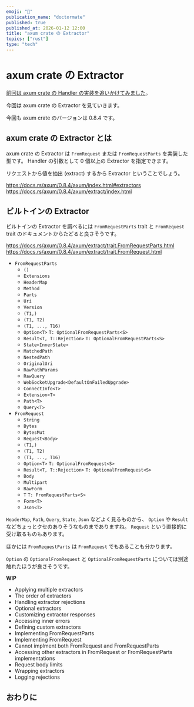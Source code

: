```yaml
---
emoji: "💬"
publication_name: "doctormate"
published: true
published_at: 2026-01-12 12:00
title: "axum crate の Extractor"
topics: ["rust"]
type: "tech"
---
```


# axum crate の Extractor

[前回は axum crate の Handler の実装を追いかけてみました](https://zenn.dev/doctormate/articles/7f7114a3b12e87)。

今回は axum crate の Extractor を見ていきます。

今回も axum crate のバージョンは 0.8.4 です。

## axum crate の Extractor とは

axum crate の Extractor は `FromRequest` または `FromRequestParts` を実装した型です。 Handler の引数として 0 個以上の Extractor を指定できます。

リクエストから値を抽出 (extract) するから Extractor ということでしょう。

<https://docs.rs/axum/0.8.4/axum/index.html#extractors>
<https://docs.rs/axum/0.8.4/axum/extract/index.html>

## ビルトインの Extractor

ビルトインの Extractor を調べるには `FromRequestParts` trait と `FromRequest` trait のドキュメントからたどると良さそうです。

<https://docs.rs/axum/0.8.4/axum/extract/trait.FromRequestParts.html>
<https://docs.rs/axum/0.8.4/axum/extract/trait.FromRequest.html>

- `FromRequestParts`
    - `()`
    - `Extensions`
    - `HeaderMap`
    - `Method`
    - `Parts`
    - `Uri`
    - `Version`
    - `(T1,)`
    - `(T1, T2)`
    - `(T1, ..., T16)`
    - `Option<T>` `T: OptionalFromRequestParts<S>`
    - `Result<T, T::Rejection>` `T: OptionalFromRequestParts<S>`
    - `State<InnerState>`
    - `MatchedPath`
    - `NestedPath`
    - `OriginalUri`
    - `RawPathParams`
    - `RawQuery`
    - `WebSocketUpgrade<DefaultOnFailedUpgrade>`
    - `ConnectInfo<T>`
    - `Extension<T>`
    - `Path<T>`
    - `Query<T>`
- `FromRequest`
    - `String`
    - `Bytes`
    - `BytesMut`
    - `Request<Body>`
    - `(T1,)`
    - `(T1, T2)`
    - `(T1, ..., T16)`
    - `Option<T>` `T: OptionalFromRequest<S>`
    - `Result<T, T::Rejection>` `T: OptionalFromRequest<S>`
    - `Body`
    - `Multipart`
    - `RawForm`
    - `T` `T: FromRequestParts<S>`
    - `Form<T>`
    - `Json<T>`

`HeaderMap`, `Path`, `Query`, `State`, `Json` などよく見るものから、 `Option` や `Result` などちょっとクセのありそうなものまでありますね。 `Request` という直接的に受け取るものもあります。

ほかには `FromRequestParts` は `FromRequest` でもあることも分かります。

`Option` の `OptionalFromRequest` と `OptionalFromRequestParts` については別途触れたほうが良さそうです。

**WIP**

- Applying multiple extractors
- The order of extractors
- Handling extractor rejections
- Optional extractors
- Customizing extractor responses
- Accessing inner errors
- Defining custom extractors
- Implementing FromRequestParts
- Implementing FromRequest
- Cannot implment both FromRequest and FromRequestParts
- Accessing other extractors in FromRequest or FromRequestParts implementations
- Request body limits
- Wrapping extractors
- Logging rejections

## おわりに
